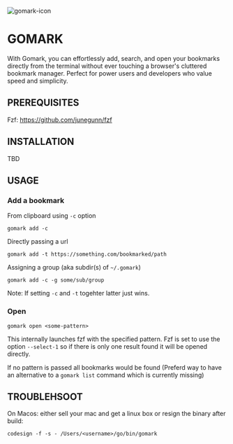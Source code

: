 ![gomark-icon](https://github.com/user-attachments/assets/b68c671c-944a-4a61-9f7e-ebc5bbd73bdf)

# GOMARK

With Gomark, you can effortlessly add, search, and open your bookmarks directly from the terminal without ever touching a browser's cluttered bookmark manager. Perfect for power users and developers who value speed and simplicity.

## PREREQUISITES

Fzf: https://github.com/junegunn/fzf

## INSTALLATION

TBD

## USAGE
### Add a bookmark

From clipboard using `-c` option
```
gomark add -c
```

Directly passing a url
```
gomark add -t https://something.com/bookmarked/path
```

Assigning a group (aka subdir(s) of `~/.gomark`)
```
gomark add -c -g some/sub/group
```

Note: If setting `-c` and `-t` togehter latter just wins.

### Open
```
gomark open <some-pattern>
```

This internally launches fzf with the specified pattern. Fzf is set to use the option `--select-1` so if there is only one result found it will be opened directly.

If no pattern is passed all bookmarks would be found (Preferd way to have an alternative to a `gomark list` command which is currently missing)

## TROUBLEHSOOT

On Macos: either sell your mac and get a linux box or resign the binary after build:
```
codesign -f -s - /Users/<username>/go/bin/gomark
```
